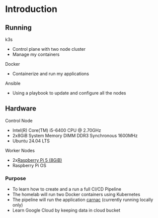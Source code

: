 # Introduction<br>
## Running
k3s<br>
* Control plane with two node cluster<br>
* Manage my containers
  
Docker<br>
* Containerize and run my applications 
  
Ansible<br>
* Using a playbook to update and configure all the nodes

## Hardware
Control Node<br>
* Intel(R) Core(TM) i5-6400 CPU @ 2.70GHz<br>
* 2x8GiB System Memory DIMM DDR3 Synchronous 1600MHz<br>
* Ubuntu 24.04 LTS<br>

Worker Nodes<br>
* 2x[Raspberry Pi 5 (8GiB)](https://www.raspberrypi.com/products/raspberry-pi-5/)
* Raspberry Pi OS

### Purpose 
* To learn how to create and a run a full CI/CD Pipeline<br>
* The homelab will run two Docker containers using Kubernetes<br>
* The pipeline will run the application [carnac](https://github.com/dodderingstalwart/carnac) (currently running locally only)<br>
* Learn Google Cloud by keeping data in cloud bucket<br>
